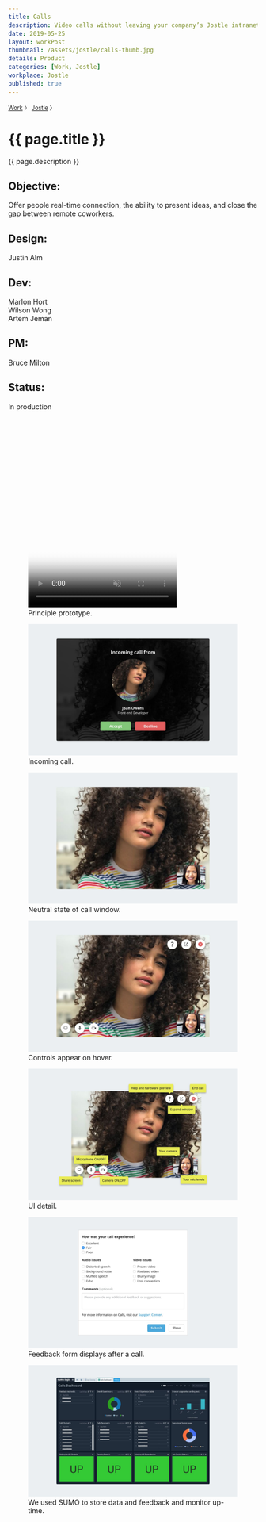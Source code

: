 ```yaml
---
title: Calls
description: Video calls without leaving your company’s Jostle intranet.
date: 2019-05-25
layout: workPost
thumbnail: /assets/jostle/calls-thumb.jpg
details: Product
categories: [Work, Jostle]
workplace: Jostle
published: true
---
```


<div class="mw-1024  u-mar-auto  u-mar-b05">
    <p class="as-h4  u-noMargin  c-grey03"><small><a class="u-cleanLink  u-text-noUnderline" href="/">Work</a>&nbsp;〉&nbsp;<a class="u-cleanLink  u-text-noUnderline" href="/work/jostle/">Jostle</a>&nbsp;〉</small></p>
    <h1 class="u-noMargin  u-mar-b00"><strong>{{ page.title }}</strong></h1>
    <p class="as-h3  u-noMargin" style="max-width: 100%;">{{ page.description }}</p>
    <div class="project-metadata  u-mar-auto  u-mar-t05  u-mar-b00">
        <div class="objective">
            <h2 class="as-h5  u-noMargin  u-mar-b01"><strong>Objective</strong>:</h2>
            <p class="u-noMargin  u-mar-b02">Offer people real-time connection, the ability to present ideas, and close the gap between remote coworkers.</p>
        </div>
        <div>
            <h2 class="as-h5  u-noMargin  u-mar-b01"><strong>Design</strong>:</h2>
            <p class="u-noMargin  u-mar-b02">Justin Alm</p>
        </div>
        <div>
            <h2 class="as-h5  u-noMargin  u-mar-b01"><strong>Dev:</strong></h2>
            <p class="u-noMargin  u-mar-b02">Marlon Hort<br>Wilson Wong<br>Artem Jeman</p>
        </div>
        <div>
            <h2 class="as-h5  u-noMargin  u-mar-b01"><strong>PM:</strong></h2>
            <p class="u-noMargin  u-mar-b02">Bruce Milton</p>
        </div>
        <div>
            <h2 class="as-h5  u-noMargin  u-mar-b01"><strong>Status</strong>:</h2>
            <p class="u-noMargin  u-mar-b02">In production</p>
        </div>
    </div>
</div>

<div class="mw-1024  u-mar-auto  u-mar-b03">
    <figure>
        <div class="media" style="padding-top: 54.75%;">
            <video class="u-bor-width-nrml" autoplay loop muted playsinline type="video/mp4" src="/assets/jostle/calls.mp4" poster="/assets/jostle/calls-video-poster.jpg"></video>
        </div>
        <figcaption>Principle prototype.</figcaption>
    </figure>
</div>
<div class="Grid  Grid--withGutters">
    <div class="Grid-cell  u-size1of2">
        <figure>
            <img src="/assets/jostle/calls-2.jpg" alt="Incoming call" />
            <figcaption>Incoming call.</figcaption>
        </figure>
    </div>
    <div class="Grid-cell  u-size1of2">
        <figure>
            <img src="/assets/jostle/calls-6.jpg" alt="Neutral Call state" />
            <figcaption>Neutral state of call window.</figcaption>
        </figure>
    </div>
    <div class="Grid-cell  u-size1of2">
        <figure>
            <img src="/assets/jostle/calls-1.jpg" alt="Jostle Calls" />
            <figcaption>Controls appear on hover.</figcaption>
        </figure>
    </div>
    <div class="Grid-cell  u-size1of2">
        <figure>
            <img src="/assets/jostle/calls-3.jpg" alt="UI detail" />
            <figcaption>UI detail.</figcaption>
        </figure>
    </div>
    <div class="Grid-cell  u-size1of2">
        <figure>
            <img src="/assets/jostle/calls-4.jpg" alt="Feedback form after call" />
            <figcaption>Feedback form displays after a call.</figcaption>
        </figure>
    </div>
    <div class="Grid-cell  u-size1of2">
        <figure>
            <img src="/assets/jostle/calls-5.jpg" alt="Sumo Dashboard" />
            <figcaption>We used SUMO to store data and feedback and monitor up-time.</figcaption>
        </figure>
    </div>
</div>